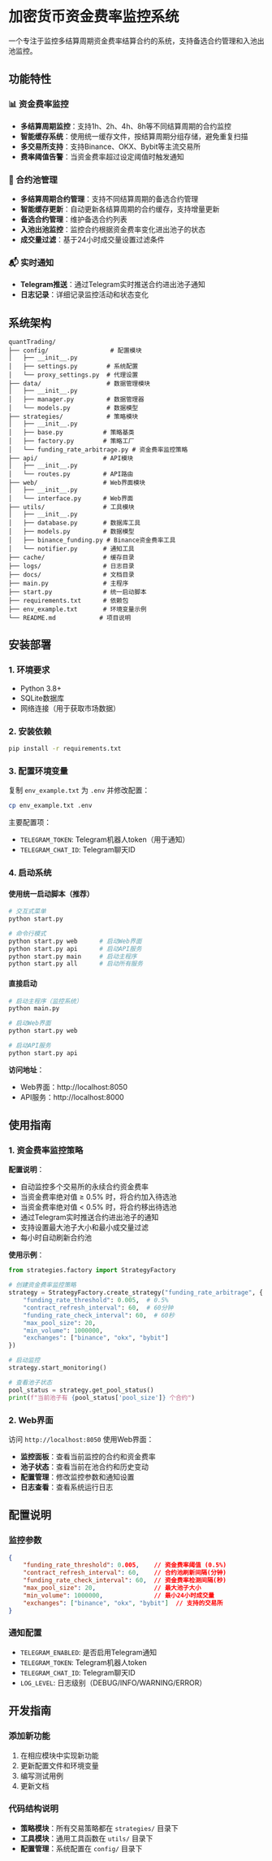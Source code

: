 # 加密货币资金费率监控系统

一个专注于监控多结算周期资金费率结算合约的系统，支持备选合约管理和入池出池监控。

## 功能特性

### 📊 资金费率监控
- **多结算周期监控**：支持1h、2h、4h、8h等不同结算周期的合约监控
- **智能缓存系统**：使用统一缓存文件，按结算周期分组存储，避免重复扫描
- **多交易所支持**：支持Binance、OKX、Bybit等主流交易所
- **费率阈值告警**：当资金费率超过设定阈值时触发通知

### 🔄 合约池管理
- **多结算周期合约管理**：支持不同结算周期的备选合约管理
- **智能缓存更新**：自动更新各结算周期的合约缓存，支持增量更新
- **备选合约管理**：维护备选合约列表
- **入池出池监控**：监控合约根据资金费率变化进出池子的状态
- **成交量过滤**：基于24小时成交量设置过滤条件

### 📬 实时通知
- **Telegram推送**：通过Telegram实时推送合约进出池子通知
- **日志记录**：详细记录监控活动和状态变化

## 系统架构

```
quantTrading/
├── config/                 # 配置模块
│   ├── __init__.py
│   ├── settings.py        # 系统配置
│   └── proxy_settings.py  # 代理设置
├── data/                  # 数据管理模块
│   ├── __init__.py
│   ├── manager.py         # 数据管理器
│   └── models.py          # 数据模型
├── strategies/            # 策略模块
│   ├── __init__.py
│   ├── base.py           # 策略基类
│   ├── factory.py        # 策略工厂
│   └── funding_rate_arbitrage.py # 资金费率监控策略
├── api/                  # API模块
│   ├── __init__.py
│   └── routes.py         # API路由
├── web/                  # Web界面模块
│   ├── __init__.py
│   └── interface.py      # Web界面
├── utils/                # 工具模块
│   ├── __init__.py
│   ├── database.py       # 数据库工具
│   ├── models.py         # 数据模型
│   ├── binance_funding.py # Binance资金费率工具
│   └── notifier.py       # 通知工具
├── cache/                # 缓存目录
├── logs/                 # 日志目录
├── docs/                 # 文档目录
├── main.py               # 主程序
├── start.py              # 统一启动脚本
├── requirements.txt      # 依赖包
├── env_example.txt       # 环境变量示例
└── README.md            # 项目说明
```

## 安装部署

### 1. 环境要求
- Python 3.8+
- SQLite数据库
- 网络连接（用于获取市场数据）

### 2. 安装依赖
```bash
pip install -r requirements.txt
```

### 3. 配置环境变量
复制 `env_example.txt` 为 `.env` 并修改配置：
```bash
cp env_example.txt .env
```

主要配置项：
- `TELEGRAM_TOKEN`: Telegram机器人token（用于通知）
- `TELEGRAM_CHAT_ID`: Telegram聊天ID

### 4. 启动系统

#### 使用统一启动脚本（推荐）
```bash
# 交互式菜单
python start.py

# 命令行模式
python start.py web      # 启动Web界面
python start.py api      # 启动API服务
python start.py main     # 启动主程序
python start.py all      # 启动所有服务
```

#### 直接启动
```bash
# 启动主程序（监控系统）
python main.py

# 启动Web界面
python start.py web

# 启动API服务
python start.py api
```

**访问地址**：
- Web界面：http://localhost:8050
- API服务：http://localhost:8000

## 使用指南

### 1. 资金费率监控策略

**配置说明**：
- 自动监控多个交易所的永续合约资金费率
- 当资金费率绝对值 ≥ 0.5% 时，将合约加入待选池
- 当资金费率绝对值 < 0.5% 时，将合约移出待选池
- 通过Telegram实时推送合约进出池子的通知
- 支持设置最大池子大小和最小成交量过滤
- 每小时自动刷新合约池

**使用示例**：
```python
from strategies.factory import StrategyFactory

# 创建资金费率监控策略
strategy = StrategyFactory.create_strategy("funding_rate_arbitrage", {
    "funding_rate_threshold": 0.005,  # 0.5%
    "contract_refresh_interval": 60,  # 60分钟
    "funding_rate_check_interval": 60,  # 60秒
    "max_pool_size": 20,
    "min_volume": 1000000,
    "exchanges": ["binance", "okx", "bybit"]
})

# 启动监控
strategy.start_monitoring()

# 查看池子状态
pool_status = strategy.get_pool_status()
print(f"当前池子有 {pool_status['pool_size']} 个合约")
```

### 2. Web界面

访问 `http://localhost:8050` 使用Web界面：

- **监控面板**：查看当前监控的合约和资金费率
- **池子状态**：查看当前在池合约和历史变动
- **配置管理**：修改监控参数和通知设置
- **日志查看**：查看系统运行日志

## 配置说明

### 监控参数

```json
{
    "funding_rate_threshold": 0.005,    // 资金费率阈值 (0.5%)
    "contract_refresh_interval": 60,    // 合约池刷新间隔(分钟)
    "funding_rate_check_interval": 60,  // 资金费率检测间隔(秒)
    "max_pool_size": 20,                // 最大池子大小
    "min_volume": 1000000,              // 最小24小时成交量
    "exchanges": ["binance", "okx", "bybit"]  // 支持的交易所
}
```

### 通知配置

- `TELEGRAM_ENABLED`: 是否启用Telegram通知
- `TELEGRAM_TOKEN`: Telegram机器人token
- `TELEGRAM_CHAT_ID`: Telegram聊天ID
- `LOG_LEVEL`: 日志级别（DEBUG/INFO/WARNING/ERROR）

## 开发指南

### 添加新功能

1. 在相应模块中实现新功能
2. 更新配置文件和环境变量
3. 编写测试用例
4. 更新文档

### 代码结构说明

- **策略模块**：所有交易策略都在 `strategies/` 目录下
- **工具模块**：通用工具函数在 `utils/` 目录下
- **配置管理**：系统配置在 `config/` 目录下